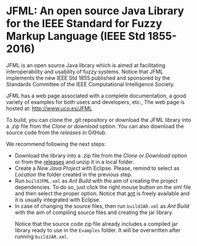 # JFML: An open source Java Library for the IEEE Standard for Fuzzy Markup Language (IEEE Std 1855-2016)

JFML is an open source Java library which is aimed at facilitating interoperability and usability of fuzzy systems. 
Notice that JFML implements the new IEEE Std 1855 published and sponsored by the Standards Committee of the IEEE Computational Intelligence Society.

JFML has a web page associated with a complete documentation, a good variety of examples for both users and developers, etc., The web page is hosted at:
http://www.uco.es/JFML

To build, you can clone the .git repository or download the JFML library into a .zip file from the <i>Clone or download</i> option. You can also download the source code from the <i>releases</i> in GitHub.

We recommend following the next steps:
</p>
<ul>
<li>
Download the library into a .zip file from the <i>Clone or Download</i> option or from the <a href="https://github.com/sotillo19/JFML/releases">releases</a> and unzip it in a local folder.
</li>
<li>
Create a <i>New Java Project</i> with Eclipse. Please, remind to select as <i>Location</i> the folder created in the previous step.
</li>
<li>
Run <code>buildJFML.xml</code> as <i>Ant Build</i> with the aim of creating the project dependencies. To do so, just click the right mouse button on the xml file and then select the proper option.
Notice that <a href="http://ant.apache.org/" target="_blank">ant</a> is freely available and it is usually integrated with Eclipse.
</li>
<li>
In case of changing the source files, then run <code>buildJAR.xml</code> as <i>Ant Build</i> with the aim of compiling source files and creating the jar library.
</li>
<p>
Notice that the source code zip file already includes a compiled jar library ready to use in the <code>Examples</code> folder.
It will be overwritten after running <code>buildJAR.xml</code>.
</p>

</ul>


